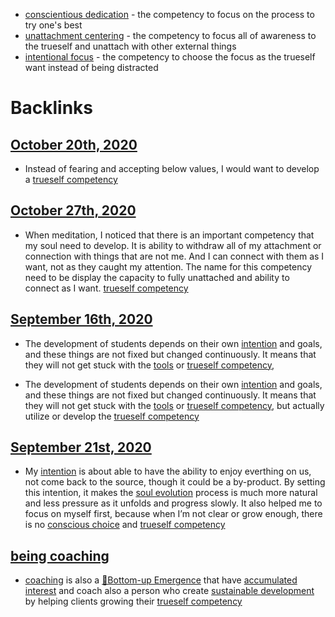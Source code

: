 - [conscientious dedication](<conscientious dedication.md>) - the competency to focus on the process to try one's best
- [unattachment centering](<unattachment centering.md>) - the competency to focus all of awareness to the trueself and unattach with other external things
- [intentional focus](<intentional focus.md>) - the competency to choose the focus as the trueself want instead of being distracted

# Backlinks
## [October 20th, 2020](<October 20th, 2020.md>)
- Instead of fearing and accepting below values, I would want to develop a [trueself competency](<trueself competency.md>)

## [October 27th, 2020](<October 27th, 2020.md>)
- When meditation, I noticed that there is an important competency that my soul need to develop. It is ability to withdraw all of my attachment or connection with things that are not me. And I can connect with them as I want, not as they caught my attention. The name for this competency need to be display the capacity to fully unattached and ability to connect as I want.  [trueself competency](<trueself competency.md>)

## [September 16th, 2020](<September 16th, 2020.md>)
- The development of students depends on their own [intention](<intention.md>) and goals, and these things are not fixed but changed continuously. It means that they will not get stuck with the [tools](<tools.md>) or [trueself competency](<trueself competency.md>),

- The development of students depends on their own [intention](<intention.md>) and goals, and these things are not fixed but changed continuously. It means that they will not get stuck with the [tools](<tools.md>) or [trueself competency](<trueself competency.md>), but actually utilize or develop the [trueself competency](<trueself competency.md>)

## [September 21st, 2020](<September 21st, 2020.md>)
- My [intention](<intention.md>) is about able to have the ability to enjoy everthing on us, not come back to the source, though it could be a by-product. By setting this intention, it makes the [soul evolution](<soul evolution.md>) process is much more natural and less pressure as it unfolds and progress slowly. It also helped me to focus on myself first, because when I’m not clear or grow enough, there is no [conscious choice](<conscious choice.md>) and [trueself competency](<trueself competency.md>)

## [being coaching](<being coaching.md>)
- [coaching](<coaching.md>) is also a [🌲Bottom-up Emergence](<🌲Bottom-up Emergence.md>) that have [accumulated interest](<accumulated interest.md>) and coach also a person who create [sustainable development](<sustainable development.md>) by helping clients growing their [trueself competency](<trueself competency.md>)


